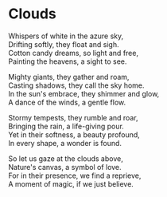 # Clouds

Whispers of white in the azure sky,  
Drifting softly, they float and sigh.  
Cotton candy dreams, so light and free,  
Painting the heavens, a sight to see.

Mighty giants, they gather and roam,  
Casting shadows, they call the sky home.  
In the sun's embrace, they shimmer and glow,  
A dance of the winds, a gentle flow.

Stormy tempests, they rumble and roar,  
Bringing the rain, a life-giving pour.  
Yet in their softness, a beauty profound,  
In every shape, a wonder is found.

So let us gaze at the clouds above,  
Nature's canvas, a symbol of love.  
For in their presence, we find a reprieve,  
A moment of magic, if we just believe.